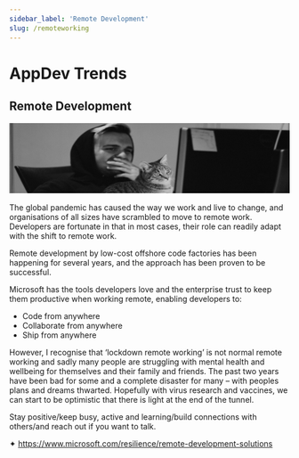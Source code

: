 ```yaml
---
sidebar_label: 'Remote Development'
slug: /remoteworking
---
```


# AppDev Trends

##  Remote Development

![](images/19-remoteworking.png)

The global pandemic has caused the way we work and live to change, and organisations of all sizes have scrambled to move to remote work. Developers are fortunate in that in most cases, their role can readily adapt with the shift to remote work.

Remote development by low-cost offshore code factories has been happening for several years, and the approach has been proven to be successful.

Microsoft has the tools developers love and the enterprise trust to keep them productive when working remote, enabling developers to:

- Code from anywhere
- Collaborate from anywhere
- Ship from anywhere

However, I recognise that ‘lockdown remote working’ is not normal remote working and sadly many people are struggling with mental health and wellbeing for themselves and their family and friends. The past two years have been bad for some and a complete disaster for many – with peoples plans and dreams thwarted. Hopefully with virus research and vaccines, we can start to be optimistic that there is light at the end of the tunnel.

Stay positive/keep busy, active and learning/build connections with others/and reach out if you want to talk.

&#x2726; <https://www.microsoft.com/resilience/remote-development-solutions>  
